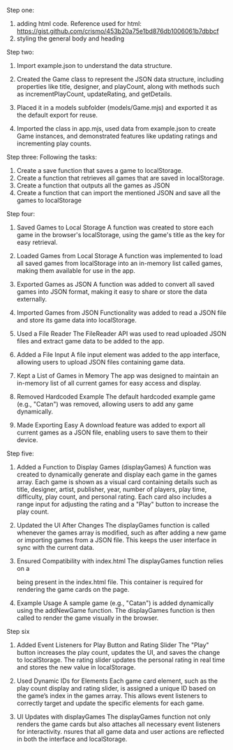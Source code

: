 Step one:
1. adding html code.
Reference used for html:
https://gist.github.com/crismo/453b20a75e1bd876db1006061b7dbbcf 
2. styling the general body and heading

Step two:
1. Import example.json to understand the data structure.

2. Created the Game class to represent the JSON data structure, including properties like title, designer, and playCount, along with methods such as incrementPlayCount, updateRating, and getDetails.

3. Placed it in a models subfolder (models/Game.mjs) and exported it as the default export for reuse.

4. Imported the class in app.mjs, used data from example.json to create Game instances, and demonstrated features like updating ratings and incrementing play counts.

Step three:
Following the tasks:
1. Create a save function that saves a game to localStorage.
2. Create a function that retrieves all games that are saved in localStorage.
3. Create a function that outputs all the games as JSON
4. Create a function that can import the mentioned JSON and save all the games to localStorage

Step four:
1. Saved Games to Local Storage
A function was created to store each game in the browser's localStorage, using the game's title as the key for easy retrieval.

2. Loaded Games from Local Storage
A function was implemented to load all saved games from localStorage into an in-memory list called games, making them available for use in the app.

3. Exported Games as JSON
A function was added to convert all saved games into JSON format, making it easy to share or store the data externally.

4. Imported Games from JSON
Functionality was added to read a JSON file and store its game data into localStorage.

5. Used a File Reader
The FileReader API was used to read uploaded JSON files and extract game data to be added to the app.

6. Added a File Input
A file input element was added to the app interface, allowing users to upload JSON files containing game data.

7. Kept a List of Games in Memory
The app was designed to maintain an in-memory list of all current games for easy access and display.

8. Removed Hardcoded Example
The default hardcoded example game (e.g., "Catan") was removed, allowing users to add any game dynamically.

9. Made Exporting Easy
A download feature was added to export all current games as a JSON file, enabling users to save them to their device.

Step five:
1. Added a Function to Display Games (displayGames)
A function was created to dynamically generate and display each game in the games array. Each game is shown as a visual card containing details such as title, designer, artist, publisher, year, number of players, play time, difficulty, play count, and personal rating.
Each card also includes a range input for adjusting the rating and a "Play" button to increase the play count.

2. Updated the UI After Changes
The displayGames function is called whenever the games array is modified, such as after adding a new game or importing games from a JSON file. This keeps the user interface in sync with the current data.

3. Ensured Compatibility with index.html
The displayGames function relies on a <div id="gamesContainer"></div> being present in the index.html file. This container is required for rendering the game cards on the page.

4. Example Usage
A sample game (e.g., "Catan") is added dynamically using the addNewGame function. The displayGames function is then called to render the game visually in the browser.

Step six
1. Added Event Listeners for Play Button and Rating Slider
The "Play" button increases the play count, updates the UI, and saves the change to localStorage.
The rating slider updates the personal rating in real time and stores the new value in localStorage.

2. Used Dynamic IDs for Elements
Each game card element, such as the play count display and rating slider, is assigned a unique ID based on the game’s index in the games array.
This allows event listeners to correctly target and update the specific elements for each game.

3. UI Updates with displayGames
The displayGames function not only renders the game cards but also attaches all necessary event listeners for interactivity.
nsures that all game data and user actions are reflected in both the interface and localStorage.